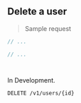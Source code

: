 ## Delete a user

> Sample request

```java
// ...
```

```c
// ...
```

```csharp

```

```php

```

<aside class="warning">
In Development.
</aside>

`DELETE /v1/users/{id}`
